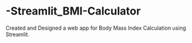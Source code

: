 # -Streamlit_BMI-Calculator
Created and Designed a web app for Body Mass Index Calculation using Streamlit.
